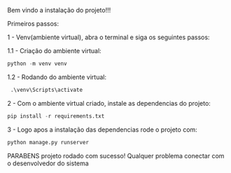 Bem vindo a instalação do projeto!!!

Primeiros passos:

1 - Venv(ambiente virtual), abra o terminal e siga os seguintes passos:

1.1 - Criação do ambiente virtual:

```python
python -m venv venv
```
 1.2 - Rodando do ambiente virtual:
 ```python
  .\venv\Scripts\activate  
 ```
2 - Com o ambiente virtual criado, instale as dependencias do projeto:
```python
pip install -r requirements.txt
```
3 - Logo apos a instalação das dependencias rode o projeto com:
```python
python manage.py runserver
```

PARABENS projeto rodado com sucesso! Qualquer problema conectar com o desenvolvedor do sistema